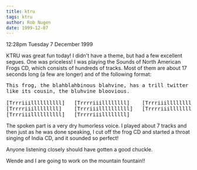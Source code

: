 ```yaml
---
title: ktru
tags: ktru
author: Rob Nugen
date: 1999-12-07
---
```


<p class=date>12:28pm Tuesday 7 December 1999</p>

<p>KTRU was great fun today!  I didn't have a theme, but had a few
excellent segues.  One was priceless!  I was playing the Sounds of North
American Frogs CD, which consists of hundreds of tracks.  Most of them
are about 17 seconds long (a few are longer) and of the following
format:

<pre>
This frog, the blahblahbinous blahvine, has a trill twitter sound much
like its cousin, the bluhvine bloovious.   

[Trrriiillllllllll]   [Trrrriiillllllll]    [Trrriiillllllllll]  
[Trrrriiillllllll]    [Trrriiillllllllll]   [Trrrriiillllllll]   
[Trrriiillllllllll]   [Trrrriiillllllll]    
</pre>

<p>The spoken part is a very dry humorless voice.  I played about 7
tracks and then just as he was done speaking, I cut off the frog CD and
started a throat singing of India CD, and it sounded so perfect!

<p>Anyone listening closely should have gotten a good chuckle.

<p>Wende and I are going to work on the mountain fountain!!
